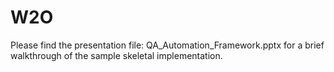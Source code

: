 # W2O
Please find the presentation file: QA_Automation_Framework.pptx for a brief walkthrough of the sample skeletal implementation.
